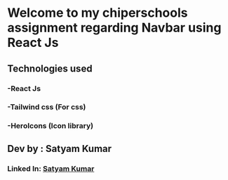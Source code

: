 # Welcome to my **chiperschools** assignment regarding Navbar using **React Js**

## Technologies used
### -React Js
### -Tailwind css (For css)
### -HeroIcons (Icon library)


## Dev by :  Satyam Kumar

### Linked In: [Satyam Kumar](https://www.linkedin.com/in/satyam-kumar-a49474193/)